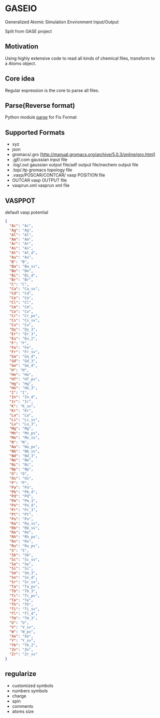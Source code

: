 # GASEIO

Generalized Atomic Simulation Environment Input/Output

Split from GASE project



## Motivation

Using highly extensive code to read all kinds of chemical files, transform to a Atoms object.



## Core idea

Regular expression is the core to parse all files.




## Parse(Reverse format)

Python module [parse](https://github.com/r1chardj0n3s/parse) for Fix Format 



## Supported Formats

* xyz
* json
* gromacs/.gro [http://manual.gromacs.org/archive/5.0.3/online/gro.html]
* .gjf/.com gaussian input file
* .log/.out gaussian output file/adf output file/nwchem output file
* .top/.itp gromacs topology file
* .vasp/POSCAR/CONTCAR/ vasp POSITION file
* OUTCAR vasp OUTPUT file
* vasprun.xml vasprun xml file



## VASPPOT


default vasp potential 




```json
{
  "Ac": "Ac",
  "Ag": "Ag",
  "Al": "Al",
  "Am": "Am",
  "Ar": "Ar",
  "As": "As",
  "At": "At_d",
  "Au": "Au",
  "B": "B",
  "Ba": "Ba_sv",
  "Be": "Be",
  "Bi": "Bi_d",
  "Br": "Br",
  "C": "C",
  "Ca": "Ca_sv",
  "Cd": "Cd",
  "Ce": "Ce",
  "Cl": "Cl",
  "Cm": "Cm",
  "Co": "Co",
  "Cr": "Cr_pv",
  "Cs": "Cs_sv",
  "Cu": "Cu",
  "Dy": "Dy_3",
  "Er": "Er_3",
  "Eu": "Eu_2",
  "F": "F",
  "Fe": "Fe",
  "Fr": "Fr_sv",
  "Ga": "Ga_d",
  "Gd": "Gd_3",
  "Ge": "Ge_d",
  "H": "H",
  "He": "He",
  "Hf": "Hf_pv",
  "Hg": "Hg",
  "Ho": "Ho_3",
  "I": "I",
  "In": "In_d",
  "Ir": "Ir",
  "K": "K_sv",
  "Kr": "Kr",
  "La": "La",
  "Li": "Li_sv",
  "Lu": "Lu_3",
  "Mg": "Mg",
  "Mn": "Mn_pv",
  "Mo": "Mo_sv",
  "N": "N",
  "Na": "Na_pv",
  "Nb": "Nb_sv",
  "Nd": "Nd_3",
  "Ne": "Ne",
  "Ni": "Ni",
  "Np": "Np",
  "O": "O",
  "Os": "Os",
  "P": "P",
  "Pa": "Pa",
  "Pb": "Pb_d",
  "Pd": "Pd",
  "Pm": "Pm_3",
  "Po": "Po_d",
  "Pr": "Pr_3",
  "Pt": "Pt",
  "Pu": "Pu",
  "Ra": "Ra_sv",
  "Rb": "Rb_sv",
  "Re": "Re",
  "Rh": "Rh_pv",
  "Rn": "Rn",
  "Ru": "Ru_pv",
  "S": "S",
  "Sb": "Sb",
  "Sc": "Sc_sv",
  "Se": "Se",
  "Si": "Si",
  "Sm": "Sm_3",
  "Sn": "Sn_d",
  "Sr": "Sr_sv",
  "Ta": "Ta_pv",
  "Tb": "Tb_3",
  "Tc": "Tc_pv",
  "Te": "Te",
  "Th": "Th",
  "Ti": "Ti_sv",
  "Tl": "Tl_d",
  "Tm": "Tm_3",
  "U": "U",
  "V": "V_sv",
  "W": "W_pv",
  "Xe": "Xe",
  "Y": "Y_sv",
  "Yb": "Yb_2",
  "Zn": "Zn",
  "Zr": "Zr_sv"
}
```



## regularize


* customized symbols
* numbers symbols
* charge
* spin
* comments
* atoms size




